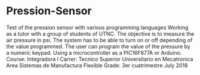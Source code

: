 # Pression-Sensor
Test of the pression sensor with various programming languages
Working as a tutor with a group of students of UTNC.
The objective is to measure the air pressure in psi. The system has to be able to turn on or off depending of the value programmed. The user can program the value of the pressure by a numeric keypad. Using a microcontroller as a PIC16F877A or Arduino.
Course: Integradora I
Carrer: Tecnico Superior Universitario en Mecatronica Area Sistemas de Manufactura Flexible
Grade: 3er cuatrimestre
July 2018
